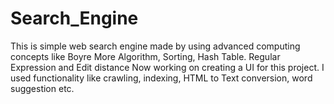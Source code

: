 # Search_Engine
This is simple web search engine made by using advanced computing concepts like Boyre More Algorithm, Sorting, Hash Table. Regular Expression and Edit distance
Now working on creating a UI for this project. 
I used functionality like crawling, indexing, HTML to Text conversion, word suggestion etc.   
